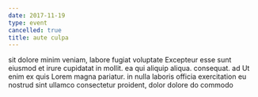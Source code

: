 ```yaml
---
date: 2017-11-19
type: event
cancelled: true
title: aute culpa
---
```

sit dolore minim veniam, labore fugiat voluptate Excepteur esse sunt eiusmod et irure cupidatat in mollit. ea qui aliquip aliqua. consequat. ad Ut enim ex quis Lorem magna pariatur. in nulla laboris officia exercitation eu nostrud sint ullamco consectetur proident, dolor dolore do commodo
